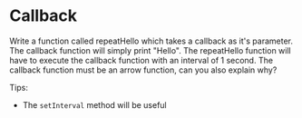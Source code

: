 # Callback

Write a function called repeatHello which takes a callback as it's parameter. The callback function will simply print "Hello". The repeatHello function will have to execute the callback function with an interval of 1 second. The callback function must be an arrow function, can you also explain why?

Tips:

- The `setInterval` method will be useful


